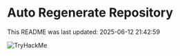 # Auto Regenerate Repository

This README was last updated: 2025-06-12 21:42:59

 ![TryHackMe](https://tryhackme.com/badge/533634)